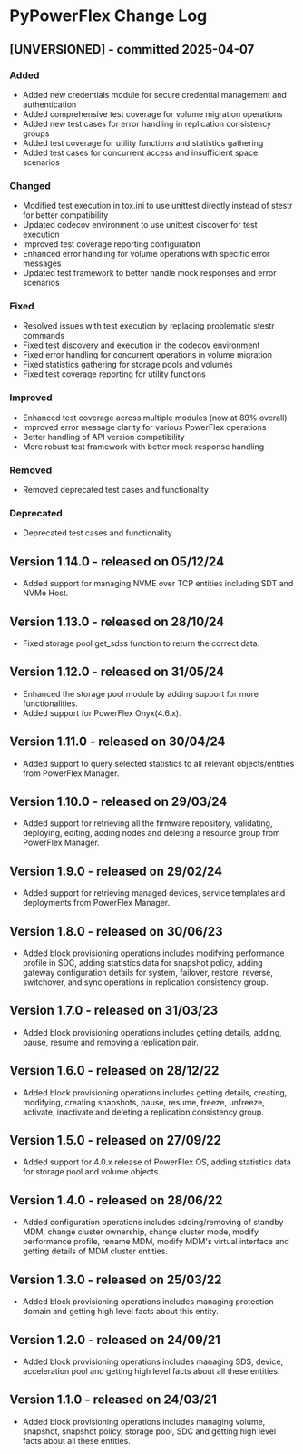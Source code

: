 # PyPowerFlex Change Log

## [UNVERSIONED] - committed 2025-04-07

### Added
- Added new credentials module for secure credential management and authentication
- Added comprehensive test coverage for volume migration operations
- Added new test cases for error handling in replication consistency groups
- Added test coverage for utility functions and statistics gathering
- Added test cases for concurrent access and insufficient space scenarios

### Changed
- Modified test execution in tox.ini to use unittest directly instead of stestr for better compatibility
- Updated codecov environment to use unittest discover for test execution
- Improved test coverage reporting configuration
- Enhanced error handling for volume operations with specific error messages
- Updated test framework to better handle mock responses and error scenarios

### Fixed
- Resolved issues with test execution by replacing problematic stestr commands
- Fixed test discovery and execution in the codecov environment
- Fixed error handling for concurrent operations in volume migration
- Fixed statistics gathering for storage pools and volumes
- Fixed test coverage reporting for utility functions

### Improved
- Enhanced test coverage across multiple modules (now at 89% overall)
- Improved error message clarity for various PowerFlex operations
- Better handling of API version compatibility
- More robust test framework with better mock response handling

### Removed
- Removed deprecated test cases and functionality

### Deprecated
- Deprecated test cases and functionality

## Version 1.14.0 - released on 05/12/24
- Added support for managing NVME over TCP entities including SDT and NVMe Host.

## Version 1.13.0 - released on 28/10/24
- Fixed storage pool get_sdss function to return the correct data.

## Version 1.12.0 - released on 31/05/24
- Enhanced the storage pool module by adding support for more functionalities.
- Added support for PowerFlex Onyx(4.6.x).

## Version 1.11.0 - released on 30/04/24
- Added support to query selected statistics to all relevant objects/entities from PowerFlex Manager.

## Version 1.10.0 - released on 29/03/24
- Added support for retrieving all the firmware repository, validating, deploying, editing, adding nodes and deleting a resource group from PowerFlex Manager.

## Version 1.9.0 - released on 29/02/24
- Added support for retrieving managed devices, service templates and deployments from PowerFlex Manager.

## Version 1.8.0 - released on 30/06/23
- Added block provisioning operations includes modifying performance profile in SDC, adding statistics data for snapshot policy, adding gateway configuration details for system, failover, restore, reverse, switchover, and sync operations in replication consistency group.

## Version 1.7.0 - released on 31/03/23
- Added block provisioning operations includes getting details, adding, pause, resume and removing a replication pair.

## Version 1.6.0 - released on 28/12/22
- Added block provisioning operations includes getting details, creating, modifying, creating snapshots, pause, resume, freeze, unfreeze,
  activate, inactivate and deleting a replication consistency group.

## Version 1.5.0 - released on 27/09/22
- Added support for 4.0.x release of PowerFlex OS, adding statistics data for storage pool and volume objects.

## Version 1.4.0 - released on 28/06/22
- Added configuration operations includes adding/removing of standby MDM, change cluster ownership, change cluster mode, modify performance profile, rename MDM, modify MDM's virtual interface and getting details of MDM cluster entities.

## Version 1.3.0 - released on 25/03/22
- Added block provisioning operations includes managing protection domain and getting high level facts about this entity.

## Version 1.2.0 - released on 24/09/21
- Added block provisioning operations includes managing SDS, device, acceleration pool and getting high level facts about all these entities.

## Version 1.1.0 - released on 24/03/21
- Added block provisioning operations includes managing volume, snapshot, snapshot policy, storage pool, SDC and getting high level facts about all these entities.
